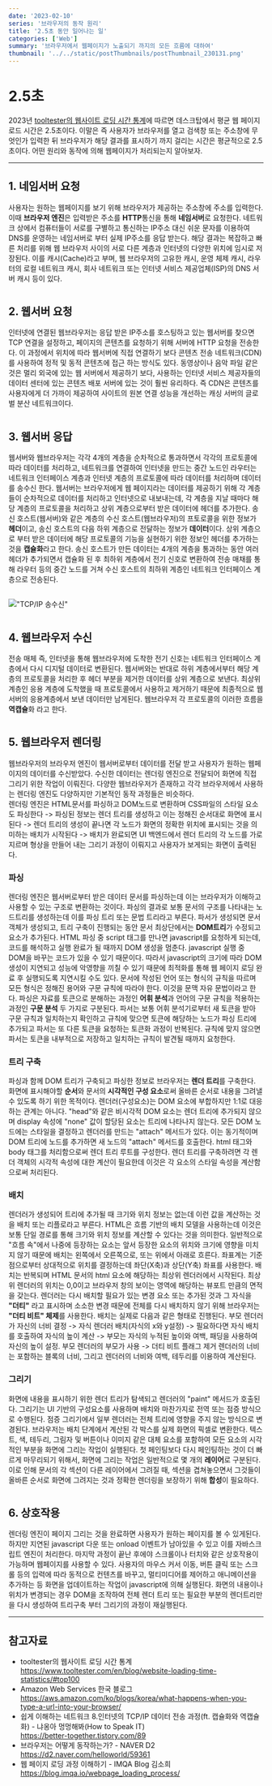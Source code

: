 ```yaml
---
date: '2023-02-10'
series: '브라우저의 동작 원리'
title: '2.5초 동안 일어나는 일'
categories: ['Web']
summary: '브라우저에서 웹페이지가 노출되기 까지의 모든 흐름에 대하여'
thumbnail: '../../static/postThumbnails/postThumbnail_230131.png'
---
```


# 2.5초

2023년 [tooltester의 웹사이트 로딩 시간 통계](https://www.tooltester.com/en/blog/website-loading-time-statistics/#top100)에 따르면 데스크탑에서 평균 웹 페이지 로드 시간은 2.5초이다. 이말은 즉 사용자가 브라우저를 열고 검색창 또는 주소창에 무엇인가 입력한 뒤 브라우저가 해당 결과를 표시하기 까지 걸리는 시간은 평균적으로 2.5초이다. 어떤 원리와 동작에 의해 웹페이지가 처리되는지 알아보자.

---

## 1. 네임서버 요청

사용자는 원하는 웹페이지를 보기 위해 브라우저가 제공하는 주소창에 주소를 입력한다. 이때 **브라우저 엔진**은 입력받은 주소를 **HTTP**통신을 통해 **네임서버**로 요청한다. 네트워크 상에서 컴퓨터들이 서로를 구별하고 통신하는 IP주소 대신 쉬운 문자를 이용하여 DNS를 운영하는 네임서버로 부터 실제 IP주소를 응답 받는다. 해당 결과는 복잡하고 빠른 처리를 위해 웹 브라우저 사이의 서로 다른 계층과 인터넷의 다양한 위치에 임시로 저장된다. 이를 캐시(Cache)라고 부며, 웹 브라우저의 고유한 캐시, 운영 체제 캐시, 라우터의 로컬 네트워크 캐시, 회사 네트워크 또는 인터넷 서비스 제공업체(ISP)의 DNS 서버 캐시 등이 있다.

#

## 2. 웹서버 요청

인터넷에 연결된 웹브라우저는 응답 받은 IP주소를 호스팅하고 있는 웹서버를 찾으면 TCP 연결을 설정하고, 페이지의 콘텐츠를 요청하기 위해 서버에 HTTP 요청을 전송한다. 이 과정에서 위치에 따라 웹서버에 직접 연결하기 보다 콘텐츠 전송 네트워크(CDN)를 사용하여 정적 및 동적 콘텐츠에 접근 하는 방식도 있다. 동영상이나 음악 파일 같은 것은 멀리 외국에 있는 웹 서버에서 제공하기 보다, 사용하는 인터넷 서비스 제공자들의 데이터 센터에 있는 콘텐츠 배포 서버에 있는 것이 훨씬 유리하다. 즉 CDN은 콘텐츠를 사용자에게 더 가까이 제공하여 사이트의 원본 연결 성능을 개선하는 캐싱 서버의 글로벌 분산 네트워크이다.

#

## 3. 웹서버 응답

웹서버와 웹브라우저는 각각 4개의 계층을 순차적으로 통과하면서 각각의 프로토콜에 따라 데이터를 처리하고, 네트워크를 연결하여 인터넷을 만드는 중간 노드인 라우터는 네트워크 인터페이스 계층과 인터넷 계층의 프로토콜에 따라 데이터를 처리하며 데이터를 송수신 한다. 웹서버는 브라우저에게 웹 페이지라는 데이터를 제공하기 위해 각 계층들이 순차적으로 데이터를 처리하고 인터넷으로 내보내는데, 각 계층을 지날 때마다 해당 계층의 프로토콜을 처리하고 상위 계층으로부터 받은 데이터에 헤더를 추가한다. 송신 호스트(웹서버)와 같은 계층의 수신 호스트(웹브라우저)의 프토로콜을 위한 정보가 **헤더**이고, 송신 호스트의 다음 하위 계층으로 전달하는 정보가 **데이터**이다. 상위 계층으로 부터 받은 데이터에 해당 프로토콜의 기능을 실현하기 위한 정보인 헤더를 추가하는 것을 **캡슐화**라고 한다. 송신 호스트가 만든 데이터는 4개의 계층을 통과하는 동안 여러 헤더가 추가되면서 캡슐화 된 후 최하위 계층에서 전기 신호로 변환하여 전송 매채를 통해 라우터 등의 중간 노드를 거쳐 수신 호스트의 최하위 계층인 네트워크 인터페이스 계층으로 전송된다.

##

!["TCP/IP 송수신"](../../static/TCP_IP.png)

#

## 4. 웹브라우저 수신

전송 매체 즉, 인터넷을 통해 웹브라우저에 도착한 전기 신호는 네트워크 인터페이스 계층에서 다시 디지털 데이터로 변환된다. 웹서버와는 반대로 하위 계층에서부터 해당 계층의 프로토콜을 처리한 후 헤더 부분을 제거한 데이터를 상위 계층으로 보낸다. 최상위 계층인 응용 계층에 도착했을 때 프로토콜에서 사용하고 제거하기 때문에 최종적으로 웹서버의 응용계층에서 보낸 데이터만 남게된다. 웹브라우저 각 프로토콜의 이러한 흐름을 **역캡슐**화 라고 한다.

#

## 5. 웹브라우저 렌더링

웹브라우저의 브라우저 엔진이 웹서버로부터 데이터를 전달 받고 사용자가 원하는 웹페이지의 데이터를 수신받았다. 수신한 데이터는 렌더링 엔진으로 전달되어 화면에 직접 그리기 위한 작업이 이뤄진다. 다양한 웹브라우저가 존재하고 각각 브라우저에서 사용하는 렌더링 엔진도 다양하지만 기본적인 동작 과정들은 비슷하다.  
렌더링 엔진은 HTML문서를 파싱하고 DOM노드로 변환하며 CSS파일의 스타일 요소도 파싱한다 -> 파싱된 정보는 렌더 트리를 생성하고 이는 정해진 순서대로 화면에 표시된다 -> 렌더 트리의 생성이 끝나면 각 노드가 화면의 정확한 위치에 표시되는 것을 의미하는 배치가 시작된다 -> 배치가 완료되면 UI 백엔드에서 렌더 트리의 각 노드를 가로지르며 형상을 만들어 내는 그리기 과정이 이뤄지고 사용자가 보게되는 화면이 출력된다.

### 파싱

렌더링 엔진은 웹서버로부터 받은 데이터 문서를 파싱하는데 이는 브라우저가 이해하고 사용할 수 있는 구조로 변환하는 것이다. 파싱의 결과로 보통 문서의 구조를 나타내는 노드트리를 생성하는데 이를 파싱 트리 또는 문법 트리라고 부른다. 파서가 생성되면 문서 객체가 생성되고, 트리 구축이 진행되는 동안 문서 최상단에서는 **DOM트리**가 수정되고 요소가 추가된다. HTML 파싱 중 script 태그를 만나면 javascript를 요청하게 되는데, 코드를 해석하고 실행 완료가 될 때까지 DOM 생성을 멈춘다. javascript 실행 중 DOM을 바꾸는 코드가 있을 수 있기 때문이다. 따라서 javascript의 크기에 따라 DOM 생성이 지연되고 성능에 악영향을 끼칠 수 있기 때문에 최적화를 통해 웹 페이지 로딩 완료 후 실행되도록 지연시킬 수도 있다. 문서에 작성된 언어 또는 형식의 규칙을 따르며 모든 형식은 정해진 용어와 구문 규칙에 따라야 한다. 이것을 문맥 자유 문법이라고 한다. 파싱은 자료를 토큰으로 분해하는 과정인 **어휘 분석**과 언어의 구문 규칙을 적용하는 과정인 **구문 분석** 두 가지로 구분된다. 파서는 보통 어휘 분석기로부터 새 토큰을 받아 구문 규칙과 일치하는지 확인하고 규칙에 맞으면 토큰에 해당하는 노드가 파싱 트리에 추가되고 파서는 또 다른 토큰을 요청하는 토큰화 과정이 반복된다. 규칙에 맞지 않으면 파서는 토큰을 내부적으로 저장하고 일치하는 규칙이 발견될 때까지 요청한다.

### 트리 구축

파싱과 함께 DOM 트리가 구축되고 파싱한 정보로 브라우저는 **렌더 트리**를 구축한다. 화면에 표시해야할 **순서**와 문서의 **시각적인 구성 요소**로써 올바른 순서로 내용을 그려낼 수 있도록 하기 위한 목적이다. 렌더러(구성요소)는 DOM 요소에 부합하지만 1:1로 대응하는 관계는 아니다. "head"와 같은 비시각적 DOM 요소는 렌더 트리에 추가되지 않으며 display 속성에 "none" 값이 할당된 요소는 트리에 나타나지 않는다. 모든 DOM 노드에는 스타일을 결정하고 렌더러를 만드는 "attach" 메서드가 있다. 이는 동기적이며 DOM 트리에 노드를 추가하면 새 노드의 "attach" 메서드를 호출한다. html 태그와 body 태그를 처리함으로써 렌더 트리 루트를 구성한다. 렌더 트리를 구축하려면 각 렌더 객체의 시각적 속성에 대한 계산이 필요한데 이것은 각 요소의 스타일 속성을 계산함으로써 처리된다.

### 배치

렌더러가 생성되어 트리에 추가될 때 크기와 위치 정보는 없는데 이런 값을 계산하는 것을 배치 또는 리플로라고 부른다. HTML은 흐름 기반의 배치 모델을 사용하는데 이것은 보통 단일 경로를 통해 크기와 위치 정보를 계산할 수 있다는 것을 의미한다. 일반적으로 "흐름 속"에서 나중에 등장하는 요소는 앞서 등장한 요소의 위치와 크기에 영향을 미치지 않기 때문에 배치는 왼쪽에서 오른쪽으로, 또는 위에서 아래로 흐른다. 좌표계는 기준점으로부터 상대적으로 위치를 결정하는데 좌단(X축)과 상단(Y축) 좌표를 사용한다. 배치는 반복되며 HTML 문서의 html 요소에 해당하는 최상위 렌더러에서 시작된다. 최상위 렌더러의 위치는 0,0이고 브라우저 창의 보이는 영역에 해당하는 뷰포트 만큼의 면적을 갖는다. 렌더러는 다시 배치할 필요가 있는 변경 요소 또는 추가된 것과 그 자식을 **"더티"** 라고 표시하며 소소한 변경 때문에 전체를 다시 배치하지 않기 위해 브라우저는 **"더티 비트" 체제**를 사용한다. 배치는 실제로 다음과 같은 형태로 진행된다.
부모 렌더러가 자신의 너비 결정 -> 자식 렌더러 배치(자식의 x와 y설정) -> 필요하다면 자식 배치를 호출하여 자식의 높이 계산 -> 부모는 자식의 누적된 높이와 여백, 패딩을 사용하여 자신의 높이 설정. 부모 렌더러의 부모가 사용 -> 더티 비트 플래그 제거
렌더러의 너비는 포함하는 블록의 너비, 그리고 렌더러의 너비와 여백, 테두리를 이용하여 계산된다.

### 그리기

화면에 내용을 표시하기 위한 렌더 트리가 탐색되고 렌더러의 "paint" 메서드가 호출된다. 그리기는 UI 기반의 구성요소를 사용하며 배치와 마찬가지로 전역 또는 점증 방식으로 수행된다. 점증 그리기에서 일부 렌더러는 전체 트리에 영향을 주지 않는 방식으로 변경된다. 브라우저는 배치 단계에서 계산된 각 박스를 실제 화면의 픽셀로 변환한다. 텍스트, 색, 테두리, 그림자 및 버튼이나 이미지 같은 대체 요소를 포함하여 모든 요소의 시각적인 부분을 화면에 그리는 작업이 실행된다. 첫 페인팅보다 다시 페인팅하는 것이 더 빠르게 마무리되기 위해서, 화면에 그리는 작업은 일반적으로 몇 개의 **레이어**로 구분된다. 이로 인해 문서의 각 섹션이 다른 레이어에서 그려질 때, 섹션을 겹쳐놓으면서 그것들이 올바른 순서로 화면에 그려지는 것과 정확한 렌더링을 보장하기 위해 **합성**이 필요하다.

#

## 6. 상호작용

렌더링 엔진이 페이지 그리는 것을 완료하면 사용자가 원하는 페이지를 볼 수 있게된다. 하지만 지연된 javascript 다운 또는 onload 이벤트가 남아있을 수 있고 이를 자바스크립트 엔진이 처리한다. 마지막 과정이 끝난 후에야 스크롤이나 터치와 같은 상호작용이 가능하며 웹페이지를 사용할 수 있다. 사용자의 마우스 커서 이동, 버튼 클릭 또는 스크롤 등의 입력에 따라 동적으로 컨텐츠를 바꾸고, 멀티미디어를 제어하고 애니메이션을 추가하는 등 화면을 업데이트하는 작업이 javascript에 의해 실행된다. 화면의 내용이나 위치가 변경되는 경우 DOM을 조작하여 전체 렌더 트리 또는 필요한 부분의 렌더트리만을 다시 생성하여 트리구축 부터 그리기의 과정이 재실행된다.

---

## 참고자료

- tooltester의 웹사이트 로딩 시간 통계  
  [<https://www.tooltester.com/en/blog/website-loading-time-statistics/#top100>](https://www.tooltester.com/en/blog/website-loading-time-statistics/#top100)
- Amazon Web Services 한국 블로그  
  [<https://aws.amazon.com/ko/blogs/korea/what-happens-when-you-type-a-url-into-your-browser/>](https://aws.amazon.com/ko/blogs/korea/what-happens-when-you-type-a-url-into-your-browser/)
- 쉽게 이해하는 네트워크 8.인터넷의 TCP/IP 데이터 전송 과정(ft. 캡슐화와 역캡슐화) - 냐옹아 멍멍해봐(How to Speak IT)  
  [<https://better-together.tistory.com/89>](https://better-together.tistory.com/89)
- 브라우저는 어떻게 동작하는가? - NAVER D2  
  [<https://d2.naver.com/helloworld/59361>](https://d2.naver.com/helloworld/59361)
- 웹 페이지 로딩 과정 이해하기 - IMQA Blog 김소희  
  [<https://blog.imqa.io/webpage_loading_process/>](https://blog.imqa.io/webpage_loading_process/)
